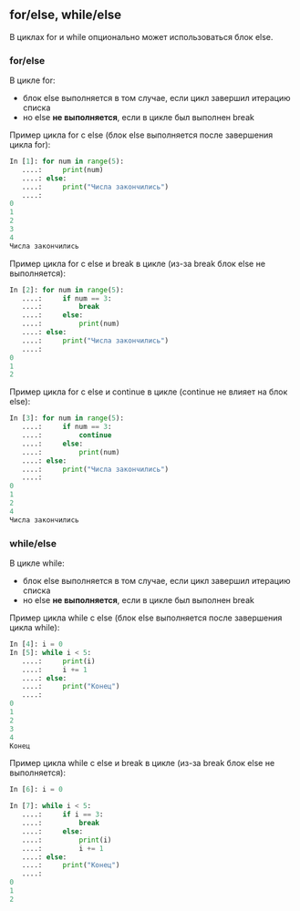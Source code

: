 ## for/else, while/else
В циклах for и while опционально может использоваться блок else.

### for/else
В цикле for:
* блок else выполняется в том случае, если цикл завершил итерацию списка
 * но else __не выполняется__, если в цикле был выполнен break

Пример цикла for с else (блок else выполняется после завершения цикла for):
```python
In [1]: for num in range(5):
   ....:     print(num)
   ....: else:
   ....:     print("Числа закончились")
   ....:     
0
1
2
3
4
Числа закончились
```

Пример цикла for с else и break в цикле (из-за break блок else не выполняется):
```python
In [2]: for num in range(5):
   ....:     if num == 3:
   ....:         break
   ....:     else:
   ....:         print(num)
   ....: else:
   ....:     print("Числа закончились")
   ....:     
0
1
2
```

Пример цикла for с else и continue в цикле (continue не влияет на блок else):
```python
In [3]: for num in range(5):
   ....:     if num == 3:
   ....:         continue
   ....:     else:
   ....:         print(num)
   ....: else:
   ....:     print("Числа закончились")
   ....:     
0
1
2
4
Числа закончились
```

### while/else
В цикле while:
* блок else выполняется в том случае, если цикл завершил итерацию списка
 * но else __не выполняется__, если в цикле был выполнен break

Пример цикла while с else (блок else выполняется после завершения цикла while):
```python
In [4]: i = 0
In [5]: while i < 5:
   ....:     print(i)
   ....:     i += 1
   ....: else:
   ....:     print("Конец")
   ....:     
0
1
2
3
4
Конец
```

Пример цикла while с else и break в цикле (из-за break блок else не выполняется):
```python
In [6]: i = 0

In [7]: while i < 5:
   ....:     if i == 3:
   ....:         break
   ....:     else:
   ....:         print(i)
   ....:         i += 1
   ....: else:
   ....:     print("Конец")
   ....:     
0
1
2
```

